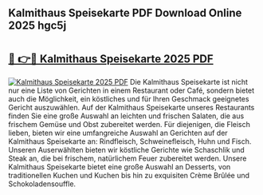 ## Kalmithaus Speisekarte PDF Download Online 2025 hgc5j

# <h2><a href="http://gcbchok.nevu.top/?p=Kalmithaus+Speisekarte">🔗 👉🔴 Kalmithaus Speisekarte 2025 PDF</a></h2>

[![Kalmithaus Speisekarte 2025 PDF](https://i.imgur.com/dBaPXMq.png)](http://gcbchok.nevu.top/?p=Kalmithaus+Speisekarte)
Die Kalmithaus Speisekarte ist nicht nur eine Liste von Gerichten in einem Restaurant oder Café, sondern bietet auch die Möglichkeit, ein köstliches und für Ihren Geschmack geeignetes Gericht auszuwählen. Auf der Kalmithaus Speisekarte unseres Restaurants finden Sie eine große Auswahl an leichten und frischen Salaten, die aus frischem Gemüse und Obst zubereitet werden. Für diejenigen, die Fleisch lieben, bieten wir eine umfangreiche Auswahl an Gerichten auf der Kalmithaus Speisekarte an: Rindfleisch, Schweinefleisch, Huhn und Fisch. Unseren Auserwählten bieten wir köstliche Gerichte wie Schaschlik und Steak an, die bei frischem, natürlichem Feuer zubereitet werden. Unsere Kalmithaus Speisekarte bietet eine große Auswahl an Desserts, von traditionellen Kuchen und Kuchen bis hin zu exquisiten Crème Brûlée und Schokoladensouffle.
